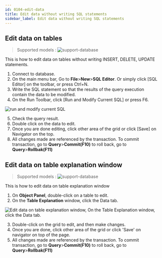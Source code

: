 ```yaml
---
id: 0104-edit-data
title: Edit data without writing SQL statements
sidebar_label: Edit data without writing SQL statements
---
```


## Edit data on tables
> Supported models :
> ![support-database](<http://www.sqlgate.com/docs-badge/oracle,mysql,mariadb,postgresql,sqlserver,db2,tibero>)

This is how to edit data on tables without writing INSERT, DELETE, UPDATE statements.

1. Connect to database.
2. On the main menu bar, Go to **File**>**New**>**SQL Editor**. Or simply click [SQL Editor] on the toolbar, or press Ctrl+N.
3. Write the SQL statement so that the results of the query execution contain the data to be modified.
4. On the Run Toolbar, click [Run and Modify Current SQL] or press F6.

![run and modify current SQL](https://s3.ap-northeast-2.amazonaws.com/sqlgate-resource/captures/edit-data/run-and-modify-current-SQL-en.png)

5. Check the query result.
6. Double click on the data to edit.
7. Once you are done editing, click other area of the grid or click [Save] on Navigator on the top.
8. All changes made are referenced by the transaction. To commit transaction, go to **Query**>**Commit(F10)** to roll back, go to **Query**>**Rollbak(F11)**

## Edit data on table explanation window
> Supported models :
> ![support-database](<http://www.sqlgate.com/docs-badge/oracle,mysql,mariadb,postgresql,sqlserver,db2,tibero>)

This is how to edit data on table explanation window

1. On **Object Panel**, double-click on a table to edit.
2. On the **Table Explanation** window, click the Data tab.

![Edit data on table explanation window, On the Table Explanation window, click the Data tab.](https://s3.ap-northeast-2.amazonaws.com/sqlgate-resource/captures/edit-data/edit-data-on-table-detail-window-en.png)

3. Double-click on the grid to edit, and then make changes.
4. Once you are done, click other area of the grid or click 'Save' on navigator on top of the page.
5. All changes made are referenced by the transaction. To commit transaction, go to **Query**>**Commit(F10)** to roll back, go to **Query**>**Rollbak(F11)**